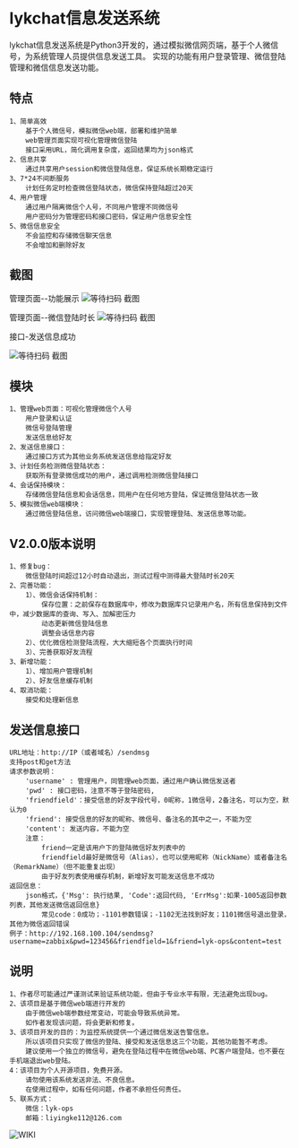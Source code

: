 # lykchat信息发送系统
lykchat信息发送系统是Python3开发的，通过模拟微信网页端，基于个人微信号，为系统管理人员提供信息发送工具。
实现的功能有用户登录管理、微信登陆管理和微信信息发送功能。


## 特点 ## 

	1、简单高效
		基于个人微信号，模拟微信web端，部署和维护简单
		web管理页面实现可视化管理微信登陆
		接口采用URL，简化调用复杂度，返回结果均为json格式
	2、信息共享
		通过共享用户session和微信登陆信息，保证系统长期稳定运行 
	3、7*24不间断服务
		计划任务定时检查微信登陆状态，微信保持登陆超过20天
	4、用户管理
		通过用户隔离微信个人号，不同用户管理不同微信号
		用户密码分为管理密码和接口密码，保证用户信息安全性
	5、微信信息安全
		不会监控和存储微信聊天信息
		不会增加和删除好友


## 截图 ##

管理页面--功能展示
![等待扫码 截图](https://raw.githubusercontent.com/lykops/lykchat/master/doc/web页面--功能说明.jpg)

管理页面--微信登陆时长
![等待扫码 截图](https://raw.githubusercontent.com/lykops/lykchat/v2.1.0/doc/微信登陆时间超过1天.jpg)
 

接口-发送信息成功

![等待扫码 截图](https://raw.githubusercontent.com/lykops/lykchat/master/doc/接口-发送信息成功.jpg)


## 模块 ##

	1、管理web页面：可视化管理微信个人号
		用户登录和认证
		微信号登陆管理
		发送信息给好友
	2、发送信息接口：
		通过接口方式为其他业务系统发送信息给指定好友
	3、计划任务检测微信登陆状态：
		获取所有登录微信成功的用户，通过调用检测微信登陆接口
	4、会话保持模块：
		存储微信登陆信息和会话信息，同用户在任何地方登陆，保证微信登陆状态一致
	5、模拟微信web端模块：
		通过微信登陆信息，访问微信web端接口，实现管理登陆、发送信息等功能。
		
	
## V2.0.0版本说明 ##
	
	1、修复bug：
		微信登陆时间超过12小时自动退出，测试过程中测得最大登陆时长20天
	2、完善功能：
		1）、微信会话保持机制：
			保存位置：之前保存在数据库中，修改为数据库只记录用户名，所有信息保持到文件中，减少数据库的查询、写入、加解密压力
			动态更新微信登陆信息
			调整会话信息内容
		2）、优化微信检测登陆流程，大大缩短各个页面执行时间
		3）、完善获取好友流程
	3、新增功能：
		1）、增加用户管理机制
		2）、好友信息缓存机制
	4、取消功能：
		接受和处理新信息


## 发送信息接口 ##
	URL地址：http://IP（或者域名）/sendmsg
	支持post和get方法
	请求参数说明：
		'username' : 管理用户，同管理web页面，通过用户确认微信发送者
        'pwd' : 接口密码，注意不等于登陆密码,
        'friendfield'：接受信息的好友字段代号，0昵称，1微信号，2备注名，可以为空，默认为0
        'friend': 接受信息的好友的昵称、微信号、备注名的其中之一，不能为空
        'content': 发送内容，不能为空
		注意： 
			friend一定是该用户下的登陆微信好友列表中的
			friendfield最好是微信号（Alias），也可以使用昵称（NickName）或者备注名（RemarkName）（但不能重复出现）
			由于好友列表使用缓存机制，新增好友可能发送信息不成功
	返回信息：
		json格式，{'Msg': 执行结果, 'Code':返回代码, 'ErrMsg':如果-1005返回参数列表，其他发送微信返回信息}
			常见code：0成功；-1101参数错误；-1102无法找到好友；1101微信号退出登录，其他为微信返回错误
	例子：http://192.168.100.104/sendmsg?username=zabbix&pwd=123456&friendfield=1&friend=lyk-ops&content=test

 
## 说明 ##

	1、作者尽可能通过严谨测试来验证系统功能，但由于专业水平有限，无法避免出现bug。
	2、该项目是基于微信web端进行开发的
		由于微信web端参数经常变动，可能会导致系统异常。
		如作者发现该问题，将会更新和修复。
	3、该项目开发的目的：为监控系统提供一个通过微信发送告警信息。
		所以该项目只实现了微信的登陆、接受和发送信息这三个功能，其他功能暂不考虑。
		建议使用一个独立的微信号，避免在登陆过程中在微信web端、PC客户端登陆，也不要在手机端退出web登陆。
	4：该项目为个人开源项目，免费开源。
		请勿使用该系统发送非法、不良信息。
		在使用过程中，如有任何问题，作者不承担任何责任。
	5、联系方式：		
		微信：lyk-ops
		邮箱：liyingke112@126.com	


![WIKI](https://github.com/lykops/lykchat/wiki/)


